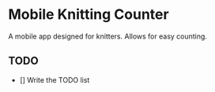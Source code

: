# Mobile Knitting Counter

A mobile app designed for knitters. Allows for easy counting.

## TODO

- [] Write the TODO list